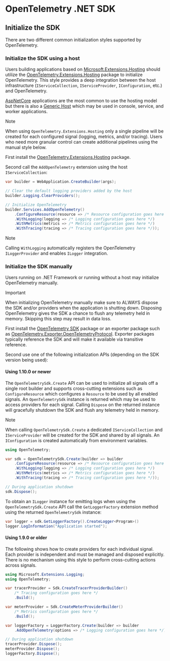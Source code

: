 # OpenTelemetry .NET SDK

## Initialize the SDK

There are two different common initialization styles supported by OpenTelemetry.

### Initialize the SDK using a host

Users building applications based on
[Microsoft.Extensions.Hosting](https://www.nuget.org/packages/Microsoft.Extensions.Hosting)
should utilize the
[OpenTelemetry.Extensions.Hosting](../src/OpenTelemetry.Extensions.Hosting/README.md)
package to initialize OpenTelemetry. This style provides a deep integration
between the host infrastructure (`IServiceCollection`, `IServiceProvider`,
`IConfiguration`, etc.) and OpenTelemetry.

[AspNetCore](https://learn.microsoft.com/aspnet/core/fundamentals/host/web-host)
applications are the most common to use the hosting model but there is also a
[Generic Host](https://learn.microsoft.com/dotnet/core/extensions/generic-host)
which may be used in console, service, and worker applications.

> [!NOTE]
> When using `OpenTelemetry.Extensions.Hosting` only a single pipeline will be
> created for each configured signal (logging, metrics, and/or tracing). Users
> who need more granular control can create additional pipelines using the
> manual style below.

First install the
[OpenTelemetry.Extensions.Hosting](../src/OpenTelemetry.Extensions.Hosting/README.md)
package.

Second call the `AddOpenTelemetry` extension using the host
`IServiceCollection`:

```csharp
var builder = WebApplication.CreateBuilder(args);

// Clear the default logging providers added by the host
builder.Logging.ClearProviders();

// Initialize OpenTelemetry
builder.Services.AddOpenTelemetry()
    .ConfigureResource(resource => /* Resource configuration goes here */)
    .WithLogging(logging => /* Logging configuration goes here */)
    .WithMetrics(metrics => /* Metrics configuration goes here */)
    .WithTracing(tracing => /* Tracing configuration goes here */));
```

> [!NOTE]
> Calling `WithLogging` automatically registers the OpenTelemetry
> `ILoggerProvider` and enables `ILogger` integration.

### Initialize the SDK manually

Users running on .NET Framework or running without a host may initialize
OpenTelemetry manually.

> [!IMPORTANT]
> When initializing OpenTelemetry manually make sure to ALWAYS dispose the SDK
> and/or providers when the application is shutting down. Disposing
> OpenTelemetry gives the SDK a chance to flush any telemetry held in memory.
> Skipping this step may result in data loss.

First install the [OpenTelemetry SDK](../src/OpenTelemetry/README.md) package or
an exporter package such as
[OpenTelemetry.Exporter.OpenTelemetryProtocol](../src/OpenTelemetry.Exporter.OpenTelemetryProtocol/README.md).
Exporter packages typically reference the SDK and will make it available via
transitive reference.

Second use one of the following initialization APIs (depending on the SDK
version being used):

#### Using 1.10.0 or newer

The `OpenTelemetrySdk.Create` API can be used to initialize all signals off a
single root builder and supports cross-cutting extensions such as
`ConfigureResource` which configures a `Resource` to be used by all enabled
signals. An `OpenTelemetrySdk` instance is returned which may be used to access
providers for each signal. Calling `Dispose` on the returned instance will
gracefully shutdown the SDK and flush any telemetry held in memory.

> [!NOTE]
> When calling `OpenTelemetrySdk.Create` a dedicated `IServiceCollection` and
> `IServiceProvider` will be created for the SDK and shared by all signals. An
> `IConfiguration` is created automatically from environment variables.

```csharp
using OpenTelemetry;

var sdk = OpenTelemetrySdk.Create(builder => builder
    .ConfigureResource(resource => /* Resource configuration goes here */)
    .WithLogging(logging => /* Logging configuration goes here */)
    .WithMetrics(metrics => /* Metrics configuration goes here */)
    .WithTracing(tracing => /* Tracing configuration goes here */));

// During application shutdown
sdk.Dispose();
```

To obtain an `ILogger` instance for emitting logs when using the
`OpenTelemetrySdk.Create` API call the `GetLoggerFactory` extension method using
the returned `OpenTelemetrySdk` instance:

```csharp
var logger = sdk.GetLoggerFactory().CreateLogger<Program>()
logger.LogInformation("Application started");
```

#### Using 1.9.0 or older

The following shows how to create providers for each individual signal. Each
provider is independent and must be managed and disposed explicitly. There is no
mechanism using this style to perform cross-cutting actions across signals.

```csharp
using Microsoft.Extensions.Logging;
using OpenTelemetry;

var tracerProvider = Sdk.CreateTracerProviderBuilder()
    /* Tracing configuration goes here */
    .Build();

var meterProvider = Sdk.CreateMeterProviderBuilder()
    /* Metrics configuration goes here */
    .Build();

var loggerFactory = LoggerFactory.Create(builder => builder
    .AddOpenTelemetry(options => /* Logging configuration goes here */));

// During application shutdown
tracerProvider.Dispose();
meterProvider.Dispose();
loggerFactory.Dispose();
```
